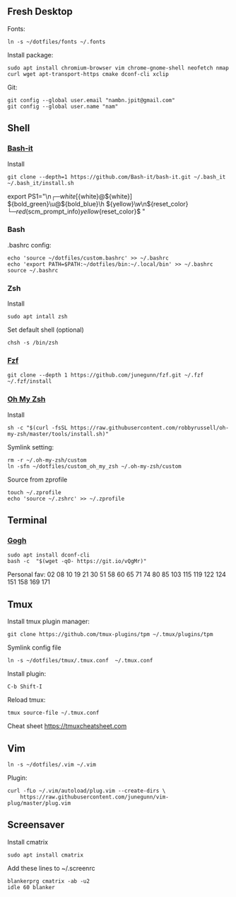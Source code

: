 ## Fresh Desktop

Fonts:
```
ln -s ~/dotfiles/fonts ~/.fonts
```
Install package:
```
sudo apt install chromium-browser vim chrome-gnome-shell neofetch nmap curl wget apt-transport-https cmake dconf-cli xclip
```
Git:
```
git config --global user.email "nambn.jpit@gmail.com"
git config --global user.name "nam"
```

## Shell

### [Bash-it](https://github.com/Bash-it/bash-it)
Install
```
git clone --depth=1 https://github.com/Bash-it/bash-it.git ~/.bash_it
~/.bash_it/install.sh
```
export PS1="\n┌─${white}[${white}\@${white}] ${bold_green}\u@${bold_blue}\h ${yellow}\w\n${reset_color}└─${red}$(scm_prompt_info)${yellow}${reset_color}\$ "
### Bash
.bashrc config:
```
echo 'source ~/dotfiles/custom.bashrc' >> ~/.bashrc
echo 'export PATH=$PATH:~/dotfiles/bin:~/.local/bin' >> ~/.bashrc
source ~/.bashrc
```
### Zsh
Install
```
sudo apt intall zsh
```
Set default shell (optional)
```
chsh -s /bin/zsh
```
### [Fzf](https://github.com/junegunn/fzf)
```
git clone --depth 1 https://github.com/junegunn/fzf.git ~/.fzf
~/.fzf/install
```
### [Oh My Zsh](https://github.com/robbyrussell/oh-my-zsh)
Install
```
sh -c "$(curl -fsSL https://raw.githubusercontent.com/robbyrussell/oh-my-zsh/master/tools/install.sh)"
```
Symlink setting:
```
rm -r ~/.oh-my-zsh/custom
ln -sfn ~/dotfiles/custom_oh_my_zsh ~/.oh-my-zsh/custom
```
Source from zprofile
```
touch ~/.zprofile
echo 'source ~/.zshrc' >> ~/.zprofile
```

## Terminal

### [Gogh](https://github.com/Mayccoll/Gogh)
```
sudo apt install dconf-cli
bash -c  "$(wget -qO- https://git.io/vQgMr)"
```
Personal fav:
02 08 10 19 21 30 51 58 60 65 71 74 80 85 103 115 119 122 124 151 158 169 171

## Tmux

Install tmux plugin manager:
```
git clone https://github.com/tmux-plugins/tpm ~/.tmux/plugins/tpm
```
Symlink config file
```
ln -s ~/dotfiles/tmux/.tmux.conf  ~/.tmux.conf
```
Install plugin:
```
C-b Shift-I
```
Reload tmux:
```
tmux source-file ~/.tmux.conf
```
Cheat sheet https://tmuxcheatsheet.com

## Vim

```
ln -s ~/dotfiles/.vim ~/.vim
```
Plugin:
```
curl -fLo ~/.vim/autoload/plug.vim --create-dirs \
    https://raw.githubusercontent.com/junegunn/vim-plug/master/plug.vim
```

## Screensaver

Install cmatrix
```
sudo apt install cmatrix
```
Add these lines to ~/.screenrc
```
blankerprg cmatrix -ab -u2
idle 60 blanker
```
